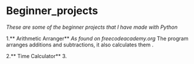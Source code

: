 # Beginner_projects

*These are some of the beginner projects that I have made with Python*

1.** Arithmetic Arranger** 
*As found on freecodeacademy.org*
The program arranges additions and subtractions, it also calculates them . 

2.** Time Calculator**
3.


